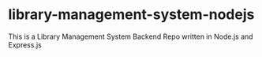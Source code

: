 # library-management-system-nodejs
This is a Library Management System Backend Repo written in Node.js and Express.js
